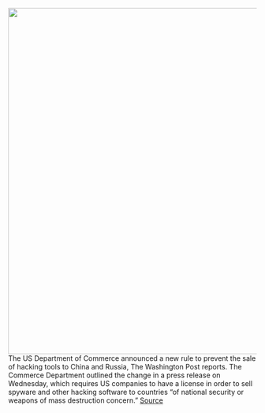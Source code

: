 <img src='https://cdn.vox-cdn.com/thumbor/Ijd9o6dGAtUcWy0nVTXrrDEHA1g=/0x0:2040x1360/1200x800/filters:focal(857x517:1183x843)/cdn.vox-cdn.com/uploads/chorus_image/image/70031422/acastro_190204_1777_privacy_0001.0.jpg' width='700px' /><br/>
The US Department of Commerce announced a new rule to prevent the sale of hacking tools to China and Russia, The Washington Post reports. The Commerce Department outlined the change in a press release on Wednesday, which requires US companies to have a license in order to sell spyware and other hacking software to countries “of national security or weapons of mass destruction concern.”
<a href='https://www.theverge.com/2021/10/22/22740155/commerce-departments-new-rule-hacking-tools-china-russia'> Source <a/>